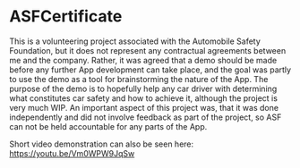# ASFCertificate

This is a volunteering project associated with the Automobile Safety Foundation, but it does not represent any contractual 
agreements between me and the company. Rather, it was agreed that a demo should be made before any further App development can 
take place, and the goal was partly to use the demo as a tool for brainstorming the nature of the App. The purpose of the demo 
is to hopefully help any car driver with determining what constitutes car safety and how to achieve it, although the project is very much WIP. An important aspect of this project was, that it was done independently and did not involve feedback as part of the project, so ASF can not be held accountable for any parts of the App. 

Short video demonstration can also be seen here: https://youtu.be/Vm0WPW9JqSw

